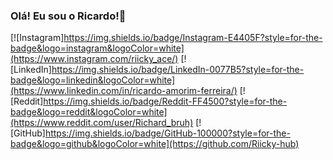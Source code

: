 ### Olá! Eu sou o Ricardo!👋
[![Instagram]https://img.shields.io/badge/Instagram-E4405F?style=for-the-badge&logo=instagram&logoColor=white](https://www.instagram.com/riicky_ace/)
[![LinkedIn]https://img.shields.io/badge/LinkedIn-0077B5?style=for-the-badge&logo=linkedin&logoColor=white](https://www.linkedin.com/in/ricardo-amorim-ferreira/)
[![Reddit]https://img.shields.io/badge/Reddit-FF4500?style=for-the-badge&logo=reddit&logoColor=white](https://www.reddit.com/user/Richard_bruh)
[![GitHub]https://img.shields.io/badge/GitHub-100000?style=for-the-badge&logo=github&logoColor=white](https://github.com/Riicky-hub)
